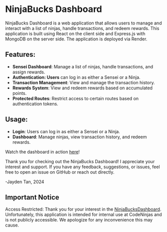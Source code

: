 # NinjaBucks Dashboard
NinjaBucks Dashboard is a web application that allows users to manage and interact with a list of ninjas, handle transactions, and redeem rewards. This application is built using React on the client side and Express.js with MongoDB on the server side. The application is deployed via Render.

## Features:
* **Sensei Dashboard**: Manage a list of ninjas, handle transactions, and assign rewards.
* **Authentication: Users** can log in as either a Sensei or a Ninja.
* **Transaction Management**: View and manage the transaction history.
* **Rewards System**: View and redeem rewards based on accumulated points.
* **Protected Routes**: Restrict access to certain routes based on authentication tokens.

## Usage:
* **Login**: Users can log in as either a Sensei or a Ninja.
* **Dashboard**: Manage ninjas, view transaction history, and redeem rewards.

Watch the dashboard in action [here](https://github.com/user-attachments/assets/a77bf62b-7780-4bde-a2e5-4e44fb8f217d)!

Thank you for checking out the NinjaBucks Dashboard! I appreciate your interest and support. If you have any feedback, suggestions, or issues, feel free to open an issue on GitHub or reach out directly. 

\-Jayden Tan, 2024

## Important Notice
Access Restricted:
Thank you for your interest in the [NinjaBucksDashboard](https://ninjabucksdashboard-fjcn.onrender.com/). Unfortunately, this application is intended for internal use at CodeNinjas and is not publicly accessible. We apologize for any inconvenience this may cause.





